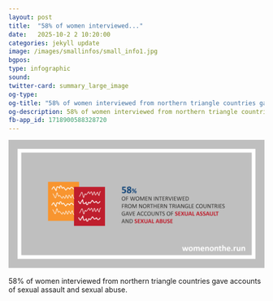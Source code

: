 ```yaml
---
layout: post
title:  "58% of women interviewed..."
date:   2025-10-2 2 10:20:00
categories: jekyll update
image: /images/smallinfos/small_info1.jpg
bgpos: 
type: infographic
sound: 
twitter-card: summary_large_image
og-type:
og-title: "58% of women interviewed from northern triangle countries gave accounts of sexual assault and sexual abuse."
og-description: 58% of women interviewed from northern triangle countries gave accounts of sexual assault and sexual abuse.
fb-app_id: 1718900588328720
---
```


<img src="/images/Twitter_1.jpg"/>

58% of women interviewed from northern triangle countries gave accounts of sexual assault and sexual abuse.

